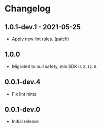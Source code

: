 # Changelog

## 1.0.1-dev.1 - 2021-05-25

* Apply new lint rules. (patch)

## 1.0.0

* Migrated to null safety, min SDK is `2.12.0`.

## 0.0.1-dev.4

* Fix lint hints

## 0.0.1-dev.0

* Initial release
